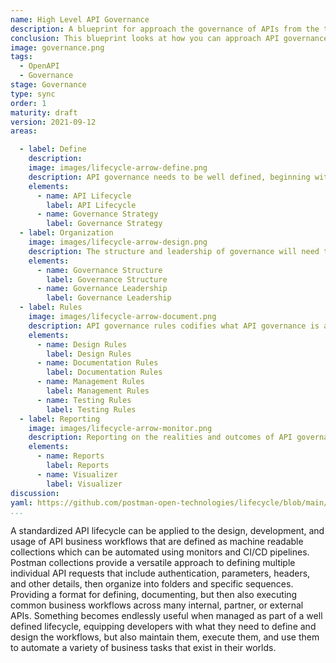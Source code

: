```yaml
---
name: High Level API Governance
description: A blueprint for approach the governance of APIs from the top down, establishing a higher level strategy for defining what governance is, and then helping spread guidance across teams that helps enable them to deliver more consistent APIs across a more consistent API lifecycle no matter what type of API they are delivering.
conclusion: This blueprint looks at how you can approach API governance as an organization, establishing high level strategy and practices that can be used to direct governance efforts across teams. Each element within this blueprint works to provide a simple overview of what is involved across the entire life of an API, with more detail present on the detail page for each element (if you are viewing this on the API lifecycle project site). If you are reading this via a PDF or printed version you can visit the landing page for this blueprint to access more information and view specific actions you might possibly consider taking as part of applying each element of this proposed lifecycle within your own operations. This blueprint is a living document and will continue to evolve and be added to over time based upon feedback from readers. If you have any questions, feedback, or feel like there is more information you need, feel free to jump on the Github discussion for this blueprint, or any of the individual elements present--the value this blueprint provides is actively defined by the feedback community members like you.
image: governance.png
tags:
  - OpenAPI
  - Governance
stage: Governance
type: sync
order: 1
maturity: draft
version: 2021-09-12
areas:  

  - label: Define
    description: 
    image: images/lifecycle-arrow-define.png
    description: API governance needs to be well defined, beginning with defining the overall API lifecycle, which this project is dedicated to doing, and the establishment of a formal strategy. Without properly defining of what governance is, and how it will be applied across the API lifecycle, it will never be realized. To establish API governance at the highest levels within an organization you need a well defined view of what is happening today across operations, and coherent articulation of where we should be going. This definition will not every e complete, but more of an ongoing journey for an organization to define itself.
    elements: 
      - name: API Lifecycle
        label: API Lifecycle    
      - name: Governance Strategy
        label: Governance Strategy
  - label: Organization
    image: images/lifecycle-arrow-design.png
    description: The structure and leadership of governance will need to be established for API governance to move forward at the highest levels, otherwise it will just be a low-level vision that a handful of teams are able to realize. The organization of governance needs to reflect the organization where it is being applied in order to have greatest impact. To do this, you have to invest resources, time, and people to helping organize, lead, and guide teams in learning about, understanding, applying, reporting, and providing feedback on what is working and what is not working when it comes to governance.
    elements:
      - name: Governance Structure
        label: Governance Structure
      - name: Governance Leadership
        label: Governance Leadership              
  - label: Rules
    image: images/lifecycle-arrow-document.png
    description: API governance rules codifies what API governance is as it is applied as part of the design, development and build process on the ground floor of API operations. Rules provide the benchmark for what governance is across teams, and provide an artifact that can be applied across the API lifecycle by individual designers and developers, and eventually baked into the pipelines that move API infrastructure forward. Rules should reflect what is happening on the ground today, but apply enforcement as part of a forward motion, acknowledging that legacy APIs may not always rise to the level governance an organization is moving towards.
    elements:
      - name: Design Rules
        label: Design Rules
      - name: Documentation Rules
        label: Documentation Rules     
      - name: Management Rules
        label: Management Rules              
      - name: Testing Rules
        label: Testing Rules                          
  - label: Reporting
    image: images/lifecycle-arrow-monitor.png
    description: Reporting on the realities and outcomes of API governance across the API lifecycle is needed to make it more visual and tangible for everyone involved. Reporting across governance being applied to individual APIs, groups of APIs, and overall operations can be realized as part of native platform reporting, customized, localized or in aggregate with Postman Visualizer, or made seamless with existing operations by piping data into APM and other systems to make available for reporting and visualizations via dashboards.
    elements:
      - name: Reports
        label: Reports
      - name: Visualizer
        label: Visualizer                                    
discussion: 
yaml: https://github.com/postman-open-technologies/lifecycle/blob/main/_blueprints/low-level-governance.md
...
```

A standardized API lifecycle can be applied to the design, development, and usage of API business workflows that are defined as machine readable collections which can be automated using monitors and CI/CD pipelines. Postman collections provide a versatile approach to defining multiple individual API requests that include authentication, parameters, headers, and other details, then organize into folders and specific sequences. Providing a format for defining, documenting, but then also executing common business workflows across many internal, partner, or external APIs. Something becomes endlessly useful when managed as part of a well defined lifecycle, equipping developers with what they need to define and design the workflows, but also maintain them, execute them, and use them to automate a variety of business tasks that exist in their worlds.
